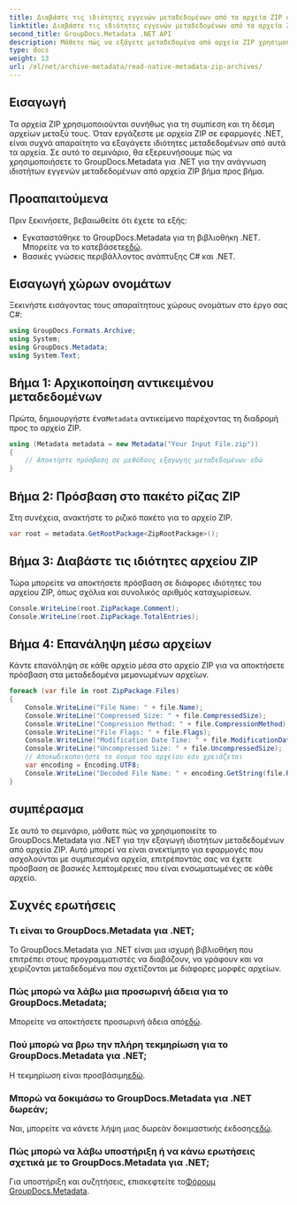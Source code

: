 ```yaml
---
title: Διαβάστε τις ιδιότητες εγγενών μεταδεδομένων από τα αρχεία ZIP στο .NET
linktitle: Διαβάστε τις ιδιότητες εγγενών μεταδεδομένων από τα αρχεία ZIP στο .NET
second_title: GroupDocs.Metadata .NET API
description: Μάθετε πώς να εξάγετε μεταδεδομένα από αρχεία ZIP χρησιμοποιώντας το GroupDocs.Metadata για .NET. Εξερευνήστε οδηγίες βήμα προς βήμα για την ανάγνωση εγγενών ιδιοτήτων.
type: docs
weight: 13
url: /el/net/archive-metadata/read-native-metadata-zip-archives/
---
```

## Εισαγωγή
Τα αρχεία ZIP χρησιμοποιούνται συνήθως για τη συμπίεση και τη δέσμη αρχείων μεταξύ τους. Όταν εργάζεστε με αρχεία ZIP σε εφαρμογές .NET, είναι συχνά απαραίτητο να εξαγάγετε ιδιότητες μεταδεδομένων από αυτά τα αρχεία. Σε αυτό το σεμινάριο, θα εξερευνήσουμε πώς να χρησιμοποιήσετε το GroupDocs.Metadata για .NET για την ανάγνωση ιδιοτήτων εγγενών μεταδεδομένων από αρχεία ZIP βήμα προς βήμα.
## Προαπαιτούμενα
Πριν ξεκινήσετε, βεβαιωθείτε ότι έχετε τα εξής:
- Εγκαταστάθηκε το GroupDocs.Metadata για τη βιβλιοθήκη .NET. Μπορείτε να το κατεβάσετε[εδώ](https://releases.groupdocs.com/metadata/net/).
- Βασικές γνώσεις περιβάλλοντος ανάπτυξης C# και .NET.

## Εισαγωγή χώρων ονομάτων
Ξεκινήστε εισάγοντας τους απαραίτητους χώρους ονομάτων στο έργο σας C#:
```csharp
using GroupDocs.Formats.Archive;
using System;
using GroupDocs.Metadata;
using System.Text;
```
## Βήμα 1: Αρχικοποίηση αντικειμένου μεταδεδομένων
 Πρώτα, δημιουργήστε ένα`Metadata` αντικείμενο παρέχοντας τη διαδρομή προς το αρχείο ZIP.
```csharp
using (Metadata metadata = new Metadata("Your Input File.zip"))
{
    // Αποκτήστε πρόσβαση σε μεθόδους εξαγωγής μεταδεδομένων εδώ
}
```
## Βήμα 2: Πρόσβαση στο πακέτο ρίζας ZIP
Στη συνέχεια, ανακτήστε το ριζικό πακέτο για το αρχείο ZIP.
```csharp
var root = metadata.GetRootPackage<ZipRootPackage>();
```
## Βήμα 3: Διαβάστε τις ιδιότητες αρχείου ZIP
Τώρα μπορείτε να αποκτήσετε πρόσβαση σε διάφορες ιδιότητες του αρχείου ZIP, όπως σχόλια και συνολικός αριθμός καταχωρίσεων.
```csharp
Console.WriteLine(root.ZipPackage.Comment);
Console.WriteLine(root.ZipPackage.TotalEntries);
```
## Βήμα 4: Επανάληψη μέσω αρχείων
Κάντε επανάληψη σε κάθε αρχείο μέσα στο αρχείο ZIP για να αποκτήσετε πρόσβαση στα μεταδεδομένα μεμονωμένων αρχείων.
```csharp
foreach (var file in root.ZipPackage.Files)
{
    Console.WriteLine("File Name: " + file.Name);
    Console.WriteLine("Compressed Size: " + file.CompressedSize);
    Console.WriteLine("Compression Method: " + file.CompressionMethod);
    Console.WriteLine("File Flags: " + file.Flags);
    Console.WriteLine("Modification Date Time: " + file.ModificationDateTime);
    Console.WriteLine("Uncompressed Size: " + file.UncompressedSize);
    // Αποκωδικοποιήστε το όνομα του αρχείου εάν χρειάζεται
    var encoding = Encoding.UTF8;
    Console.WriteLine("Decoded File Name: " + encoding.GetString(file.RawName));
}
```

## συμπέρασμα
Σε αυτό το σεμινάριο, μάθατε πώς να χρησιμοποιείτε το GroupDocs.Metadata για .NET για την εξαγωγή ιδιοτήτων μεταδεδομένων από αρχεία ZIP. Αυτό μπορεί να είναι ανεκτίμητο για εφαρμογές που ασχολούνται με συμπιεσμένα αρχεία, επιτρέποντάς σας να έχετε πρόσβαση σε βασικές λεπτομέρειες που είναι ενσωματωμένες σε κάθε αρχείο.

## Συχνές ερωτήσεις
### Τι είναι το GroupDocs.Metadata για .NET;
Το GroupDocs.Metadata για .NET είναι μια ισχυρή βιβλιοθήκη που επιτρέπει στους προγραμματιστές να διαβάζουν, να γράφουν και να χειρίζονται μεταδεδομένα που σχετίζονται με διάφορες μορφές αρχείων.
### Πώς μπορώ να λάβω μια προσωρινή άδεια για το GroupDocs.Metadata;
 Μπορείτε να αποκτήσετε προσωρινή άδεια από[εδώ](https://purchase.groupdocs.com/temporary-license/).
### Πού μπορώ να βρω την πλήρη τεκμηρίωση για το GroupDocs.Metadata για .NET;
 Η τεκμηρίωση είναι προσβάσιμη[εδώ](https://reference.groupdocs.com/metadata/net/).
### Μπορώ να δοκιμάσω το GroupDocs.Metadata για .NET δωρεάν;
 Ναι, μπορείτε να κάνετε λήψη μιας δωρεάν δοκιμαστικής έκδοσης[εδώ](https://releases.groupdocs.com/).
### Πώς μπορώ να λάβω υποστήριξη ή να κάνω ερωτήσεις σχετικά με το GroupDocs.Metadata για .NET;
 Για υποστήριξη και συζητήσεις, επισκεφτείτε το[Φόρουμ GroupDocs.Metadata](https://forum.groupdocs.com/c/metadata/14).